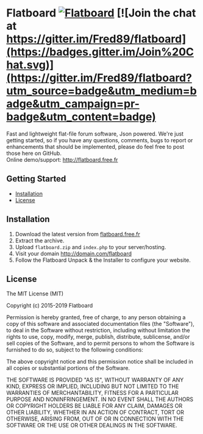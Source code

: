 Flatboard [![Flatboard](https://img.shields.io/badge/version-2.3-blue.svg)](http://flatboard.free.fr) [![Join the chat at https://gitter.im/Fred89/flatboard](https://badges.gitter.im/Join%20Chat.svg)](https://gitter.im/Fred89/flatboard?utm_source=badge&utm_medium=badge&utm_campaign=pr-badge&utm_content=badge)
===================

Fast and lightweight flat-file forum software, Json powered.
We're just getting started, so if you have any questions, comments, bugs to report or enhancements that should be implemented, please do feel free to post those here on GitHub.  
Online demo/support: http://flatboard.free.fr

## Getting Started
- [Installation](#installation)
- [License](#license)

## Installation
1. Download the latest version from [flatboard.free.fr](http://flatboard.free.fr/download.php?file=flatboard_latest.zip)
2. Extract the archive.
3. Upload `flatboard.zip` and `index.php` to your server/hosting.
4. Visit your domain http://domain.com/flatboard
5. Follow the Flatboard Unpack & the Installer to configure your website.

## License
The MIT License (MIT)  
  
Copyright (c) 2015-2019 Flatboard  
  
Permission is hereby granted, free of charge, to any person obtaining a copy
of this software and associated documentation files (the "Software"), to deal
in the Software without restriction, including without limitation the rights
to use, copy, modify, merge, publish, distribute, sublicense, and/or sell
copies of the Software, and to permit persons to whom the Software is
furnished to do so, subject to the following conditions:
  
The above copyright notice and this permission notice shall be included in
all copies or substantial portions of the Software.  
  
THE SOFTWARE IS PROVIDED "AS IS", WITHOUT WARRANTY OF ANY KIND, EXPRESS OR
IMPLIED, INCLUDING BUT NOT LIMITED TO THE WARRANTIES OF MERCHANTABILITY,
FITNESS FOR A PARTICULAR PURPOSE AND NONINFRINGEMENT. IN NO EVENT SHALL THE
AUTHORS OR COPYRIGHT HOLDERS BE LIABLE FOR ANY CLAIM, DAMAGES OR OTHER
LIABILITY, WHETHER IN AN ACTION OF CONTRACT, TORT OR OTHERWISE, ARISING FROM,
OUT OF OR IN CONNECTION WITH THE SOFTWARE OR THE USE OR OTHER DEALINGS IN
THE SOFTWARE.
